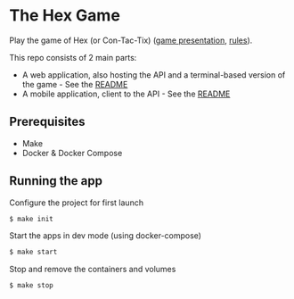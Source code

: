 # The Hex Game

Play the game of Hex (or Con-Tac-Tix) ([game presentation](<https://en.wikipedia.org/wiki/Hex_(board_game)>), [rules](https://www.hasbro.com/common/instruct/Con-Tac-Tix.PDF)).

This repo consists of 2 main parts:
- A web application, also hosting the API and a terminal-based version of the game - See the [README](web-app/README.md)
- A mobile application, client to the API - See the [README](mobile-app/README.md)

## Prerequisites
- Make
- Docker & Docker Compose

## Running the app

Configure the project for first launch

```bash
$ make init
```

Start the apps in dev mode (using docker-compose)

```bash
$ make start
```

Stop and remove the containers and volumes

```bash
$ make stop
```
